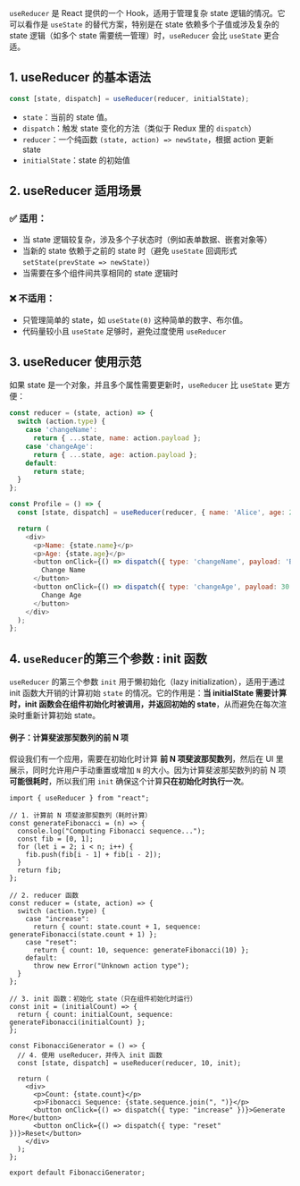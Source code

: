 `useReducer` 是 React 提供的一个 Hook，适用于管理复杂 state 逻辑的情况。它可以看作是 `useState` 的替代方案，特别是在 state 依赖多个子值或涉及复杂的 state 逻辑（如多个 state 需要统一管理）时，`useReducer` 会比 `useState` 更合适。

## **1. useReducer 的基本语法**

```javascript
const [state, dispatch] = useReducer(reducer, initialState);
```

- `state`：当前的 state 值。
- `dispatch`：触发 state 变化的方法（类似于 Redux 里的 `dispatch`）
- `reducer`：一个纯函数 `(state, action) => newState`，根据 action 更新 state
- `initialState`：state 的初始值

## **2. useReducer 适用场景**

### **✅ 适用：**

- 当 state 逻辑较复杂，涉及多个子状态时（例如表单数据、嵌套对象等）
- 当新的 state 依赖于之前的 state 时（避免 `useState` 回调形式 `setState(prevState => newState)`）
- 当需要在多个组件间共享相同的 state 逻辑时

### **❌ 不适用：**

- 只管理简单的 state，如 `useState(0)` 这种简单的数字、布尔值。
- 代码量较小且 `useState` 足够时，避免过度使用 `useReducer`

## **3. useReducer 使用示范**

如果 state 是一个对象，并且多个属性需要更新时，`useReducer` 比 `useState` 更方便：

```javascript
const reducer = (state, action) => {
  switch (action.type) {
    case 'changeName':
      return { ...state, name: action.payload };
    case 'changeAge':
      return { ...state, age: action.payload };
    default:
      return state;
  }
};

const Profile = () => {
  const [state, dispatch] = useReducer(reducer, { name: 'Alice', age: 25 });

  return (
    <div>
      <p>Name: {state.name}</p>
      <p>Age: {state.age}</p>
      <button onClick={() => dispatch({ type: 'changeName', payload: 'Bob' })}>
        Change Name
      </button>
      <button onClick={() => dispatch({ type: 'changeAge', payload: 30 })}>
        Change Age
      </button>
    </div>
  );
};
```

## 4. `useReducer`的第三个参数 : init 函数

`useReducer` 的第三个参数 `init` 用于懒初始化（lazy initialization），适用于通过 init 函数大开销的计算初始 `state` 的情况。它的作用是：**当 initialState 需要计算时，init 函数会在组件初始化时被调用，并返回初始的 state**，从而避免在每次渲染时重新计算初始 state。

#### 例子：计算斐波那契数列的前 N 项

假设我们有一个应用，需要在初始化时计算 **前 N 项斐波那契数列**，然后在 UI 里展示，同时允许用户手动重置或增加 `N` 的大小。因为计算斐波那契数列的前 N 项**可能很耗时**，所以我们用 `init` 确保这个计算**只在初始化时执行一次**。

```
import { useReducer } from "react";

// 1. 计算前 N 项斐波那契数列（耗时计算）
const generateFibonacci = (n) => {
  console.log("Computing Fibonacci sequence...");
  const fib = [0, 1];
  for (let i = 2; i < n; i++) {
    fib.push(fib[i - 1] + fib[i - 2]);
  }
  return fib;
};

// 2. reducer 函数
const reducer = (state, action) => {
  switch (action.type) {
    case "increase":
      return { count: state.count + 1, sequence: generateFibonacci(state.count + 1) };
    case "reset":
      return { count: 10, sequence: generateFibonacci(10) };
    default:
      throw new Error("Unknown action type");
  }
};

// 3. init 函数：初始化 state（只在组件初始化时运行）
const init = (initialCount) => {
  return { count: initialCount, sequence: generateFibonacci(initialCount) };
};

const FibonacciGenerator = () => {
  // 4. 使用 useReducer，并传入 init 函数
  const [state, dispatch] = useReducer(reducer, 10, init);

  return (
    <div>
      <p>Count: {state.count}</p>
      <p>Fibonacci Sequence: {state.sequence.join(", ")}</p>
      <button onClick={() => dispatch({ type: "increase" })}>Generate More</button>
      <button onClick={() => dispatch({ type: "reset" })}>Reset</button>
    </div>
  );
};

export default FibonacciGenerator;

```
